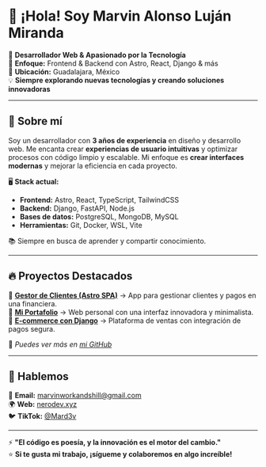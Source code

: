 # 👋 ¡Hola! Soy Marvin Alonso Luján Miranda  

🚀 **Desarrollador Web & Apasionado por la Tecnología**  
🎯 **Enfoque:** Frontend & Backend con Astro, React, Django & más  
📍 **Ubicación:** Guadalajara, México  
💡 **Siempre explorando nuevas tecnologías y creando soluciones innovadoras**  

---

## 🚀 Sobre mí  
Soy un desarrollador con **3 años de experiencia** en diseño y desarrollo web. Me encanta crear **experiencias de usuario intuitivas** y optimizar procesos con código limpio y escalable. Mi enfoque es **crear interfaces modernas** y mejorar la eficiencia en cada proyecto.  

🖥️ **Stack actual:**  
- **Frontend:** Astro, React, TypeScript, TailwindCSS  
- **Backend:** Django, FastAPI, Node.js  
- **Bases de datos:** PostgreSQL, MongoDB, MySQL  
- **Herramientas:** Git, Docker, WSL, Vite  

📚 Siempre en busca de aprender y compartir conocimiento.  

---

## 🔥 Proyectos Destacados  
🚀 **[Gestor de Clientes (Astro SPA)](nerodev.xyz)** → App para gestionar clientes y pagos en una financiera.  
🌟 **[Mi Portafolio](nerodev.xyz)** → Web personal con una interfaz innovadora y minimalista.  
💼 **[E-commerce con Django](#)** → Plataforma de ventas con integración de pagos segura.  

📌 *Puedes ver más en [mi GitHub](https://github.com/marvin7460)*  

---

## 💬 Hablemos  
📩 **Email:** [marvinworkandshill@gmail.com](mailto:marvinworkandshill@gmail.com)  
🌍 **Web:** [nerodev.xyz](https://nerodev.xyz)  
🐦 **TikTok:** [@Mard3v](https://www.tiktok.com/@Mard3v)  

---

⚡ **"El código es poesía, y la innovación es el motor del cambio."**  
⭐ **Si te gusta mi trabajo, ¡sígueme y colaboremos en algo increíble!**  
